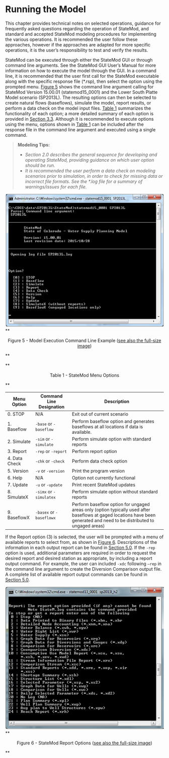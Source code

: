 # Running the Model #

This chapter provides technical notes on selected operations, guidance for frequently asked questions 
regarding the operation of StateMod, and standard and accepted StateMod modeling procedures for implementing 
the various operations. It is recommended the user follow these approaches, however if the approaches are adapted 
for more specific operations, it is the user’s responsibility to test and verify the results. 

StateMod can be executed through either the StateMod GUI or through command line arguments. See the StateMod GUI User’s 
Manual for more information on how to execute the model through the GUI. In a command line, it is recommended that the 
user first call for the StateMod executable along with the specific response file (\*.rsp), then select the option using 
the prompted menu. [Figure 5](#figure5) shows the command line argument calling for StateMod Version 15.00.01 (statemod15_0001) and 
the Lower South Platte Model scenario (SP2013L).  The resulting options can then be selected to create natural flows 
(baseflows), simulate the model, report results, or perform a data check on the model input files.  [Table 1](#table1) summarizes 
the functionality of each option; a more detailed summary of each option is provided in [Section 3.3](../ModelDescription/33.md). Although it is 
recommended to execute options using the menu, options shown in [Table 1](#table1) can be included after the response file in the 
command line argument and executed using a single command. 

>**Modeling Tips:**
>- *Section 2.0 describes the general sequence for developing and operating StateMod, providing guidance on which user option should be run.*
>- _It is recommended the user perform a data check on modeling scenarios prior to simulation, in order to check for missing data or incorrect file formats. See the *.log file for a summary of warnings/issues for each file._

<a name="figure5" alt="Model Execution Command Line Example"></a>
![71_5](71_5.PNG)
**<p style="text-align: center;">
Figure 5 - Model Execution Command Line Example (<a href="../71_5.PNG">see also the full-size image</a>)
</p>**

<a name="table1"></a>
**<p style="text-align: center;">
Table 1 - StateMod Menu Options
</p>**

| Menu Option			| Command Line Designation				| Description |
| -------------------   | ------------------------------------  | ----------- |
| 0. STOP				| N/A									| Exit out of current scenario
| 1. Baseflow			| `-base` or `-baseflow`					| Perform baseflow option and generates baseflows at all locations if data is available.
| 2. Simulate			| `-sim` or `-simulate`						| Perform simulate option with standard reports
| 3. Report				| `-rep` or `-report`						| Perform report option
| 4. Data Check			| `-chk` or `-check`						| Perform data check option
| 5. Version			| `-v` or `-version`						| Print the program version
| 6. Help				| N/A									| Option not currently functional
| 7. Update				| `-u` or `-update`							| Print recent StateMod updates
| 8. SimulateX			| `-simx` or  `-simulatex`					| Perform simulate option without standard reports
| 9. BaseflowX			| `-basex` or `-baseflowx`					| Perform baseflow option for ungaged areas only (option typically used after baseflows at gaged locations have been generated and need to be distributed to ungaged areas)

If the Report option (3) is selected, the user will be prompted with a menu of available reports to select from, as shown in 
[Figure 6](#figure6). Descriptions of the information in each output report can be found in [Section 5.0](../OutputDescription/50.md). If the `-rep` option is used, 
additional parameters are required in order to request the desired report and desired station as appropriate, by including a report 
output command. For example, the user can included `-xdc` following `–rep` in the command line argument to create the Diversion Comparison 
output file.  A complete list of available report output commands can be found in [Section 5.0](../OutputDescription/50.md).

<a name="figure6" alt="Menu of available reports"></a>
![71_6](71_6.PNG)
**<p style="text-align: center;">
Figure 6 - StateMod Report Options (<a href="../71_6.PNG">see also the full-size image</a>)
</p>**